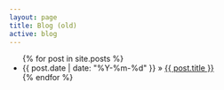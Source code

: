```yaml
---
layout: page
title: Blog (old)
active: blog
---
```


<div>
<ul>
    {% for post in site.posts %}
      <li><span>{{ post.date | date: "%Y-%m-%d" }} &raquo; </span><a href="{{ post.url }}">{{ post.title }}</a></li>
    {% endfor %}
</ul>
</div>


